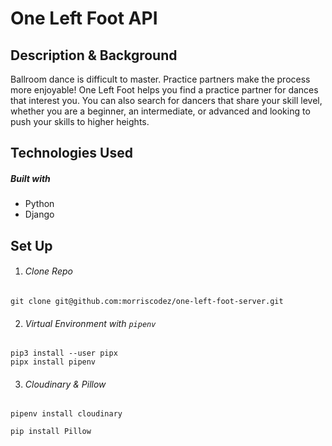 # One Left Foot API

## Description & Background

Ballroom dance is difficult to master. Practice partners make the process more enjoyable! One Left Foot helps you find a practice partner for dances that interest you. You can also search for dancers that share your skill level, whether you are a beginner, an intermediate, or advanced and looking to push your skills to higher heights.

## Technologies Used

##### Built with

- Python
- Django

## Set Up

1. ###### Clone Repo
```git clone git@github.com:morriscodez/one-left-foot-server.git```

2. ###### Virtual Environment with ```pipenv```
 
```
pip3 install --user pipx
pipx install pipenv
```
3. ###### Cloudinary & Pillow
``` 
pipenv install cloudinary
```
```
pip install Pillow
```


